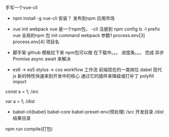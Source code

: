 手写一个vue-cli
- npm install -g vue-cli 安装？ 发布到npm 应用市场
- vue init webpack 
  vue 是一个npm包，
  -cli 注册到 npm config ls -l prefix
  vue 全局的npm 包 init command
  webpack 参数1 process.env[3] process.env[4] 项目名
- 脚手架
  github 模板拉下来 npm包可以做 
  在下载中。。。
  进度条。。。
  完成
  异步  Promise async await 来解决

- es6 -> es5
stylus -> css
workflow 工作流 前端现在的一类岗位
dabel 现代js 新的特性快速来到开发中的核心
通过它的插件来降级或打补丁
polyfill import

const a = 1; /src

var a = 1; /dist
- babel-cli(babel)  babel-core  babel-preset-env(预处理)
 /src 开发目录
 /dist 结果目录

 npm run compile(打包)